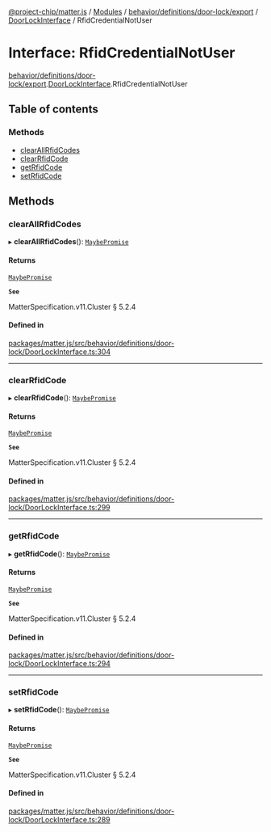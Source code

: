 [@project-chip/matter.js](../README.md) / [Modules](../modules.md) / [behavior/definitions/door-lock/export](../modules/behavior_definitions_door_lock_export.md) / [DoorLockInterface](../modules/behavior_definitions_door_lock_export.DoorLockInterface.md) / RfidCredentialNotUser

# Interface: RfidCredentialNotUser

[behavior/definitions/door-lock/export](../modules/behavior_definitions_door_lock_export.md).[DoorLockInterface](../modules/behavior_definitions_door_lock_export.DoorLockInterface.md).RfidCredentialNotUser

## Table of contents

### Methods

- [clearAllRfidCodes](behavior_definitions_door_lock_export.DoorLockInterface.RfidCredentialNotUser.md#clearallrfidcodes)
- [clearRfidCode](behavior_definitions_door_lock_export.DoorLockInterface.RfidCredentialNotUser.md#clearrfidcode)
- [getRfidCode](behavior_definitions_door_lock_export.DoorLockInterface.RfidCredentialNotUser.md#getrfidcode)
- [setRfidCode](behavior_definitions_door_lock_export.DoorLockInterface.RfidCredentialNotUser.md#setrfidcode)

## Methods

### clearAllRfidCodes

▸ **clearAllRfidCodes**(): [`MaybePromise`](../modules/util_export.md#maybepromise)

#### Returns

[`MaybePromise`](../modules/util_export.md#maybepromise)

**`See`**

MatterSpecification.v11.Cluster § 5.2.4

#### Defined in

[packages/matter.js/src/behavior/definitions/door-lock/DoorLockInterface.ts:304](https://github.com/project-chip/matter.js/blob/6d3b6a5d957d88a9231d6ecab4bb41f8133112be/packages/matter.js/src/behavior/definitions/door-lock/DoorLockInterface.ts#L304)

___

### clearRfidCode

▸ **clearRfidCode**(): [`MaybePromise`](../modules/util_export.md#maybepromise)

#### Returns

[`MaybePromise`](../modules/util_export.md#maybepromise)

**`See`**

MatterSpecification.v11.Cluster § 5.2.4

#### Defined in

[packages/matter.js/src/behavior/definitions/door-lock/DoorLockInterface.ts:299](https://github.com/project-chip/matter.js/blob/6d3b6a5d957d88a9231d6ecab4bb41f8133112be/packages/matter.js/src/behavior/definitions/door-lock/DoorLockInterface.ts#L299)

___

### getRfidCode

▸ **getRfidCode**(): [`MaybePromise`](../modules/util_export.md#maybepromise)

#### Returns

[`MaybePromise`](../modules/util_export.md#maybepromise)

**`See`**

MatterSpecification.v11.Cluster § 5.2.4

#### Defined in

[packages/matter.js/src/behavior/definitions/door-lock/DoorLockInterface.ts:294](https://github.com/project-chip/matter.js/blob/6d3b6a5d957d88a9231d6ecab4bb41f8133112be/packages/matter.js/src/behavior/definitions/door-lock/DoorLockInterface.ts#L294)

___

### setRfidCode

▸ **setRfidCode**(): [`MaybePromise`](../modules/util_export.md#maybepromise)

#### Returns

[`MaybePromise`](../modules/util_export.md#maybepromise)

**`See`**

MatterSpecification.v11.Cluster § 5.2.4

#### Defined in

[packages/matter.js/src/behavior/definitions/door-lock/DoorLockInterface.ts:289](https://github.com/project-chip/matter.js/blob/6d3b6a5d957d88a9231d6ecab4bb41f8133112be/packages/matter.js/src/behavior/definitions/door-lock/DoorLockInterface.ts#L289)
